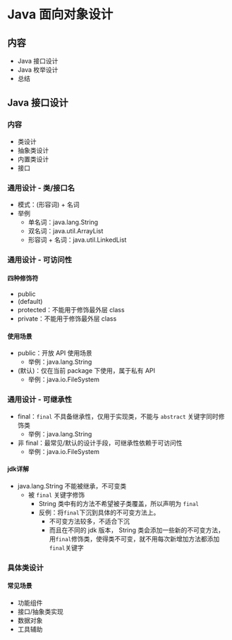 # Java 面向对象设计

## 内容

* Java 接口设计
* Java 枚举设计
* 总结



## Java 接口设计

### 内容

* 类设计
* 抽象类设计
* 内置类设计
* 接口

### 通用设计 - 类/接口名

* 模式：(形容词) + 名词
* 举例
  * 单名词：java.lang.String
  * 双名词：java.util.ArrayList
  * 形容词 + 名词：java.util.LinkedList

### 通用设计 - 可访问性

#### 四种修饰符

* public
* (default)
* protected：不能用于修饰最外层 class
* private：不能用于修饰最外层 class

#### 使用场景

* public：开放 API 使用场景
  * 举例：java.lang.String
* (默认)：仅在当前 package 下使用，属于私有 API
  * 举例：java.io.FileSystem

### 通用设计 - 可继承性

* final：`final` 不具备继承性，仅用于实现类，不能与 `abstract` 关键字同时修饰类
  * 举例：java.lang.String
* 非 final：最常见/默认的设计手段，可继承性依赖于可访问性
  * 举例：java.io.FileSystem

#### jdk详解

* java.lang.String 不能被继承，不可变类
  * 被 `final` 关键字修饰
    * String 类中有的方法不希望被子类覆盖，所以声明为 `final`
    * 反例：将`final`下沉到具体的不可变方法上。
      * 不可变方法较多，不适合下沉
      * 而且在不同的 jdk 版本， String 类会添加一些新的不可变方法，用`final`修饰类，使得类不可变，就不用每次新增加方法都添加`final`关键字

### 具体类设计

#### 常见场景

* 功能组件
* 接口/抽象类实现
* 数据对象
* 工具辅助









